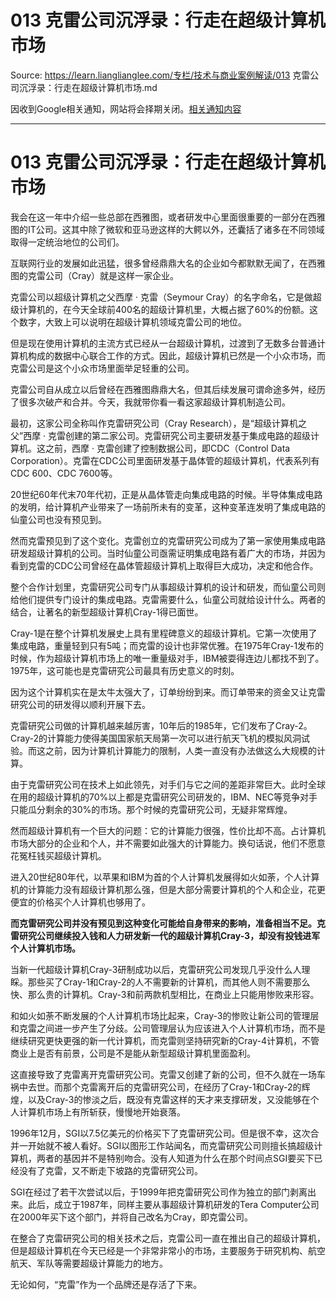 # 013 克雷公司沉浮录：行走在超级计算机市场 

Source: https://learn.lianglianglee.com/专栏/技术与商业案例解读/013 克雷公司沉浮录：行走在超级计算机市场.md

因收到Google相关通知，网站将会择期关闭。[相关通知内容](https://lumendatabase.org/notices/44265620)

---

# 013 克雷公司沉浮录：行走在超级计算机市场

我会在这一年中介绍一些总部在西雅图，或者研发中心里面很重要的一部分在西雅图的IT公司。这其中除了微软和亚马逊这样的大鳄以外，还囊括了诸多在不同领域取得一定统治地位的公司们。

互联网行业的发展如此迅猛，很多曾经鼎鼎大名的企业如今都默默无闻了，在西雅图的克雷公司（Cray）就是这样一家企业。

克雷公司以超级计算机之父西摩 · 克雷（Seymour Cray）的名字命名，它是做超级计算机的，在今天全球前400名的超级计算机里，大概占据了60%的份额。这个数字，大致上可以说明在超级计算机领域克雷公司的地位。

但是现在使用计算机的主流方式已经从一台超级计算机，过渡到了无数多台普通计算机构成的数据中心联合工作的方式。因此，超级计算机已然是一个小众市场，而克雷公司是这个小众市场里面举足轻重的公司。

克雷公司自从成立以后曾经在西雅图鼎鼎大名，但其后续发展可谓命途多舛，经历了很多次破产和合并。今天，我就带你看一看这家超级计算机制造公司。

最初，这家公司全称叫作克雷研究公司（Cray Research），是“超级计算机之父”西摩 · 克雷创建的第二家公司。克雷研究公司主要研发基于集成电路的超级计算机。这之前，西摩 · 克雷创建了控制数据公司，即CDC（Control Data Corporation）。克雷在CDC公司里面研发基于晶体管的超级计算机，代表系列有CDC 600、CDC 7600等。

20世纪60年代末70年代初，正是从晶体管走向集成电路的时候。半导体集成电路的发明，给计算机产业带来了一场前所未有的变革，这种变革连发明了集成电路的仙童公司也没有预见到。

然而克雷预见到了这个变化。克雷创立的克雷研究公司成为了第一家使用集成电路研发超级计算机的公司。当时仙童公司亟需证明集成电路有着广大的市场，并因为看到克雷的CDC公司曾经在晶体管超级计算机上取得巨大成功，决定和他合作。

整个合作计划里，克雷研究公司专门从事超级计算机的设计和研发，而仙童公司则给他们提供专门设计的集成电路。克雷需要什么，仙童公司就给设计什么。两者的结合，让著名的新型超级计算机Cray-1得已面世。

Cray-1是在整个计算机发展史上具有里程碑意义的超级计算机。它第一次使用了集成电路，重量轻到只有5吨；而克雷的设计也非常优雅。在1975年Cray-1发布的时候，作为超级计算机市场上的唯一重量级对手，IBM被耍得连边儿都找不到了。1975年，这可能也是克雷研究公司最具有历史意义的时刻。

因为这个计算机实在是太牛太强大了，订单纷纷到来。而订单带来的资金又让克雷研究公司的研发得以顺利开展下去。

克雷研究公司做的计算机越来越厉害，10年后的1985年，它们发布了Cray-2。Cray-2的计算能力使得美国国家航天局第一次可以进行航天飞机的模拟风洞试验。而这之前，因为计算机计算能力的限制，人类一直没有办法做这么大规模的计算。

由于克雷研究公司在技术上如此领先，对手们与它之间的差距非常巨大。此时全球在用的超级计算机的70%以上都是克雷研究公司研发的，IBM、NEC等竞争对手只能瓜分剩余的30%的市场。那个时候的克雷研究公司，无疑非常辉煌。

然而超级计算机有一个巨大的问题：它的计算能力很强，性价比却不高。占计算机市场大部分的企业和个人，并不需要如此强大的计算能力。换句话说，他们不愿意花冤枉钱买超级计算机。

进入20世纪80年代，以苹果和IBM为首的个人计算机发展得如火如荼，个人计算机的计算能力没有超级计算机那么强，但是大部分需要计算机的个人和企业，花更便宜的价格买个人计算机也够用了。

**而克雷研究公司并没有预见到这种变化可能给自身带来的影响，准备相当不足。克雷研究公司继续投入钱和人力研发新一代的超级计算机Cray-3，却没有投钱进军个人计算机市场。**

当新一代超级计算机Cray-3研制成功以后，克雷研究公司发现几乎没什么人理睬。那些买了Cray-1和Cray-2的人不需要新的计算机，而其他人则不需要那么快、那么贵的计算机。Cray-3和前两款机型相比，在商业上只能用惨败来形容。

和如火如荼不断发展的个人计算机市场比起来，Cray-3的惨败让新公司的管理层和克雷之间进一步产生了分歧。公司管理层认为应该进入个人计算机市场，而不是继续研究更快更强的新一代计算机，而克雷则坚持研究新的Cray-4计算机，不管商业上是否有前景，公司是不是能从新型超级计算机里面盈利。

这直接导致了克雷离开克雷研究公司。克雷又创建了新的公司，但不久就在一场车祸中去世。而那个克雷离开后的克雷研究公司，在经历了Cray-1和Cray-2的辉煌，以及Cray-3的惨淡之后，既没有克雷这样的天才来支撑研发，又没能够在个人计算机市场上有所斩获，慢慢地开始衰落。

1996年12月，SGI以7.5亿美元的价格买下了克雷研究公司。但是很不幸，这次合并一开始就不被人看好。SGI以图形工作站闻名，而克雷研究公司则擅长搞超级计算机，两者的基因并不是特别吻合。没有人知道为什么在那个时间点SGI要买下已经没有了克雷，又不断走下坡路的克雷研究公司。

SGI在经过了若干次尝试以后，于1999年把克雷研究公司作为独立的部门剥离出来。此后，成立于1987年，同样主要从事超级计算机研发的Tera Computer公司在2000年买下这个部门，并将自己改名为Cray，即克雷公司。

在整合了克雷研究公司的相关技术之后，克雷公司一直在推出自己的超级计算机，但是超级计算机在今天已经是一个非常非常小的市场，主要服务于研究机构、航空航天、军队等需要超级计算能力的地方。

无论如何，“克雷”作为一个品牌还是存活了下来。